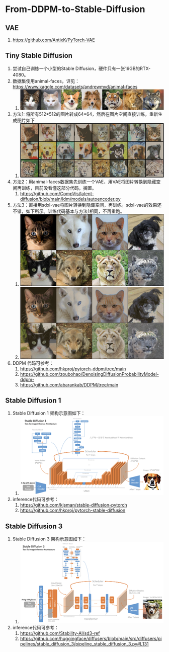 # From-DDPM-to-Stable-Diffusion

## VAE

1. https://github.com/AntixK/PyTorch-VAE

## Tiny Stable Diffusion

1. 尝试自己训练一个小型的Stable Diffusion，硬件只有一张16GB的RTX-4080。
2. 数据集使用animal-faces，详见：https://www.kaggle.com/datasets/andrewmvd/animal-faces
   1. ![faces](00_assets/image/animal_faces.jpg)
3. 方法1: 将所有512\*512的图片转成64\*64，然后在图片空间直接训练，重新生成图片如下
   1. ![](00_assets/image/animal_face_generated_method1.png)
4. 方法2：用animal-faces数据集先训练一个VAE，用VAE将图片转换到隐藏空间再训练，目前没看懂这部分代码，搁置。
   1. https://github.com/CompVis/latent-diffusion/blob/main/ldm/models/autoencoder.py
5. 方法3：直接用sdxl-vae将图片转换到隐藏空间，再训练。sdxl-vae的效果还不错，如下所示。训练代码基本与方法1相同，不再重跑。
   1. ![](00_assets/image/animal_faces_raw.png)
   2. ![](00_assets/image/animal_faces_sdxl_vae_latent.png)
6. DDPM 代码可参考：
   1. https://github.com/hkproj/pytorch-ddpm/tree/main
   2. https://github.com/zoubohao/DenoisingDiffusionProbabilityModel-ddpm-
   3. https://github.com/abarankab/DDPM/tree/main


## Stable Diffusion 1

1. Stable Diffusion 1 架构示意图如下：
   1. ![sd1](00_assets/image/sd1.png)
2. inference代码可参考：
   1. https://github.com/kjsman/stable-diffusion-pytorch
   2. https://github.com/hkproj/pytorch-stable-diffusion

## Stable Diffusion 3

1. Stable Diffusion 3 架构示意图如下：
   1. ![sd3](00_assets/image/sd3.png)
2. inference代码可参考：
   1. https://github.com/Stability-AI/sd3-ref
   2. https://github.com/huggingface/diffusers/blob/main/src/diffusers/pipelines/stable_diffusion_3/pipeline_stable_diffusion_3.py#L131
